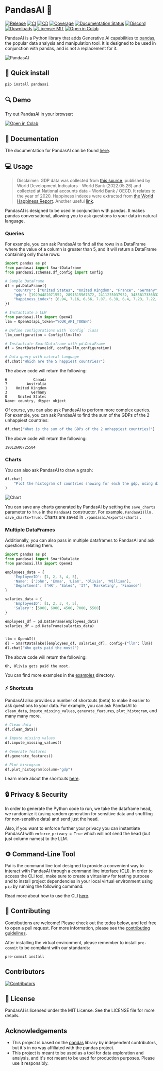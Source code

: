 # PandasAI 🐼

[![Release](https://img.shields.io/pypi/v/pandasai?label=Release&style=flat-square)](https://pypi.org/project/pandasai/)
[![CI](https://github.com/gventuri/pandas-ai/actions/workflows/ci.yml/badge.svg)](https://github.com/gventuri/pandas-ai/actions/workflows/ci.yml/badge.svg)
[![CD](https://github.com/gventuri/pandas-ai/actions/workflows/cd.yml/badge.svg)](https://github.com/gventuri/pandas-ai/actions/workflows/cd.yml/badge.svg)
[![Coverage](https://codecov.io/gh/gventuri/pandas-ai/branch/main/graph/badge.svg)](https://codecov.io/gh/gventuri/pandas-ai)
[![Documentation Status](https://readthedocs.org/projects/pandas-ai/badge/?version=latest)](https://pandas-ai.readthedocs.io/en/latest/?badge=latest)
[![Discord](https://dcbadge.vercel.app/api/server/kF7FqH2FwS?style=flat&compact=true)](https://discord.gg/kF7FqH2FwS)
[![Downloads](https://static.pepy.tech/badge/pandasai)](https://pepy.tech/project/pandasai) [![License: MIT](https://img.shields.io/badge/License-MIT-yellow.svg)](https://opensource.org/licenses/MIT)
[![Open in Colab](https://camo.githubusercontent.com/84f0493939e0c4de4e6dbe113251b4bfb5353e57134ffd9fcab6b8714514d4d1/68747470733a2f2f636f6c61622e72657365617263682e676f6f676c652e636f6d2f6173736574732f636f6c61622d62616467652e737667)](https://colab.research.google.com/drive/1ZnO-njhL7TBOYPZaqvMvGtsjckZKrv2E?usp=sharing)

PandasAI is a Python library that adds Generative AI capabilities to [pandas](https://github.com/pandas-dev/pandas), the popular data analysis and manipulation tool. It is designed to be used in conjunction with pandas, and is not a replacement for it.

<!-- Add images/pandas-ai.png -->

![PandasAI](images/pandas-ai.png?raw=true)

## 🔧 Quick install

```bash
pip install pandasai
```

## 🔍 Demo

Try out PandasAI in your browser:

[![Open in Colab](https://camo.githubusercontent.com/84f0493939e0c4de4e6dbe113251b4bfb5353e57134ffd9fcab6b8714514d4d1/68747470733a2f2f636f6c61622e72657365617263682e676f6f676c652e636f6d2f6173736574732f636f6c61622d62616467652e737667)](https://colab.research.google.com/drive/1ZnO-njhL7TBOYPZaqvMvGtsjckZKrv2E?usp=sharing)

## 📖 Documentation

The documentation for PandasAI can be found [here](https://pandas-ai.readthedocs.io/en/latest/).

## 💻 Usage

> Disclaimer: GDP data was collected from [this source](https://ourworldindata.org/grapher/gross-domestic-product?tab=table), published by World Development Indicators - World Bank (2022.05.26) and collected at National accounts data - World Bank / OECD. It relates to the year of 2020. Happiness indexes were extracted from [the World Happiness Report](https://ftnnews.com/images/stories/documents/2020/WHR20.pdf). Another useful [link](https://data.world/makeovermonday/2020w19-world-happiness-report-2020).

PandasAI is designed to be used in conjunction with pandas. It makes pandas conversational, allowing you to ask questions to your data in natural language.

### Queries

For example, you can ask PandasAI to find all the rows in a DataFrame where the value of a column is greater than 5, and it will return a DataFrame containing only those rows:

```python
import pandas as pd
from pandasai import SmartDataframe
from pandasai.schemas.df_config import Config

# Sample DataFrame
df = pd.DataFrame({
    "country": ["United States", "United Kingdom", "France", "Germany", "Italy", "Spain", "Canada", "Australia", "Japan", "China"],
    "gdp": [19294482071552, 2891615567872, 2411255037952, 3435817336832, 1745433788416, 1181205135360, 1607402389504, 1490967855104, 4380756541440, 14631844184064],
    "happiness_index": [6.94, 7.16, 6.66, 7.07, 6.38, 6.4, 7.23, 7.22, 5.87, 5.12]
})

# Instantiate a LLM
from pandasai.llm import OpenAI
llm = OpenAI(api_token="YOUR_API_TOKEN")

# Define configurations with `Config` class
llm_configuration = Config(llm=llm)

# Instantiate SmartDataframe with pd.DataFrame
df = SmartDataframe(df, config=llm_configuration)

# Data query with natural language
df.chat('Which are the 5 happiest countries?')
```

The above code will return the following:

```
6            Canada
7         Australia
1    United Kingdom
3           Germany
0     United States
Name: country, dtype: object
```

Of course, you can also ask PandasAI to perform more complex queries. For example, you can ask PandasAI to find the sum of the GDPs of the 2 unhappiest countries:

```python
df.chat('What is the sum of the GDPs of the 2 unhappiest countries?')
```

The above code will return the following:

```
19012600725504
```

### Charts

You can also ask PandasAI to draw a graph:

```python
df.chat(
    "Plot the histogram of countries showing for each the gdp, using different colors for each bar",
)
```

![Chart](images/histogram-chart.png?raw=true)

You can save any charts generated by PandasAI by setting the `save_charts` parameter to `True` in the `PandasAI` constructor. For example, `PandasAI(llm, save_charts=True)`. Charts are saved in `./pandasai/exports/charts` .

### Multiple DataFrames

Additionally, you can also pass in multiple dataframes to PandasAI and ask questions relating them.

```python
import pandas as pd
from pandasai import SmartDatalake
from pandasai.llm import OpenAI

employees_data = {
    'EmployeeID': [1, 2, 3, 4, 5],
    'Name': ['John', 'Emma', 'Liam', 'Olivia', 'William'],
    'Department': ['HR', 'Sales', 'IT', 'Marketing', 'Finance']
}

salaries_data = {
    'EmployeeID': [1, 2, 3, 4, 5],
    'Salary': [5000, 6000, 4500, 7000, 5500]
}

employees_df = pd.DataFrame(employees_data)
salaries_df = pd.DataFrame(salaries_data)


llm = OpenAI()
dl = SmartDatalake([employees_df, salaries_df], config={"llm": llm})
dl.chat("Who gets paid the most?")
```

The above code will return the following:

```
Oh, Olivia gets paid the most.
```

You can find more examples in the [examples](examples) directory.

### ⚡️ Shortcuts

PandasAI also provides a number of shortcuts (beta) to make it easier to ask questions to your data. For example, you can ask PandasAI to `clean_data`, `impute_missing_values`, `generate_features`, `plot_histogram`, and many many more.

```python
# Clean data
df.clean_data()

# Impute missing values
df.impute_missing_values()

# Generate features
df.generate_features()

# Plot histogram
df.plot_histogram(column="gdp")
```

Learn more about the shortcuts [here](https://pandas-ai.readthedocs.io/en/latest/shortcuts/).

## 🔒 Privacy & Security

In order to generate the Python code to run, we take the dataframe head, we randomize it (using random generation for sensitive data and shuffling for non-sensitive data) and send just the head.

Also, if you want to enforce further your privacy you can instantiate PandasAI with `enforce_privacy = True` which will not send the head (but just column names) to the LLM.

## ⚙️ Command-Line Tool

Pai is the command line tool designed to provide a convenient way to interact with PandasAI through a command line interface (CLI). In order to access the CLI tool, make sure to create a virtualenv for testing purpose and to install project dependencies in your local virtual environment using `pip` by running the following command:

Read more about how to use the CLI [here](https://pandas-ai.readthedocs.io/en/latest/pai_cli/).

## 🤝 Contributing

Contributions are welcome! Please check out the todos below, and feel free to open a pull request.
For more information, please see the [contributing guidelines](CONTRIBUTING.md).

After installing the virtual environment, please remember to install `pre-commit` to be compliant with our standards:

```bash
pre-commit install
```

## Contributors

[![Contributors](https://contrib.rocks/image?repo=gventuri/pandas-ai)](https://github.com/gventuri/pandas-ai/graphs/contributors)

## 📜 License

PandasAI is licensed under the MIT License. See the LICENSE file for more details.

## Acknowledgements

- This project is based on the [pandas](https://github.com/pandas-dev/pandas) library by independent contributors, but it's in no way affiliated with the pandas project.
- This project is meant to be used as a tool for data exploration and analysis, and it's not meant to be used for production purposes. Please use it responsibly.
